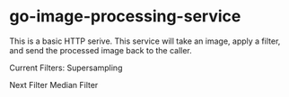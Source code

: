 # go-image-processing-service
This is a basic HTTP serive. This service will take an image, apply a filter, and send the processed image back to the caller.

Current Filters:
Supersampling

Next Filter
Median Filter
